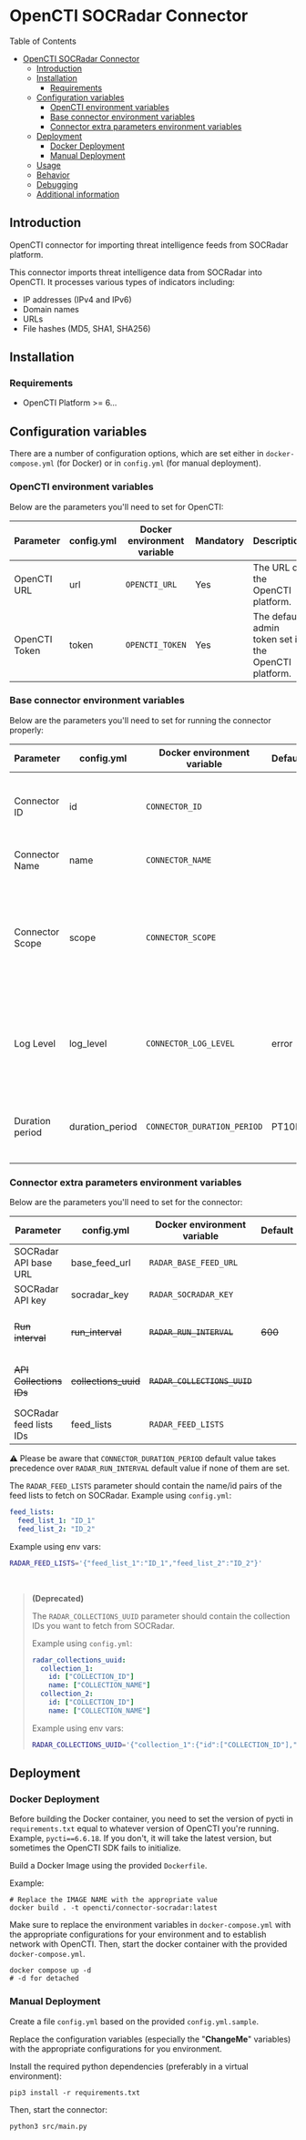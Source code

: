 # OpenCTI SOCRadar Connector

Table of Contents

- [OpenCTI SOCRadar Connector](#opencti-socradar-connector)
  - [Introduction](#introduction)
  - [Installation](#installation)
    - [Requirements](#requirements)
  - [Configuration variables](#configuration-variables)
    - [OpenCTI environment variables](#opencti-environment-variables)
    - [Base connector environment variables](#base-connector-environment-variables)
    - [Connector extra parameters environment variables](#connector-extra-parameters-environment-variables)
  - [Deployment](#deployment)
    - [Docker Deployment](#docker-deployment)
    - [Manual Deployment](#manual-deployment)
  - [Usage](#usage)
  - [Behavior](#behavior)
  - [Debugging](#debugging)
  - [Additional information](#additional-information)

## Introduction

OpenCTI connector for importing threat intelligence feeds from SOCRadar platform.

This connector imports threat intelligence data from SOCRadar into OpenCTI. It processes various types of indicators including:

- IP addresses (IPv4 and IPv6)
- Domain names
- URLs
- File hashes (MD5, SHA1, SHA256)

## Installation

### Requirements

- OpenCTI Platform >= 6...

## Configuration variables

There are a number of configuration options, which are set either in `docker-compose.yml` (for Docker) or
in `config.yml` (for manual deployment).

### OpenCTI environment variables

Below are the parameters you'll need to set for OpenCTI:

| Parameter     | config.yml | Docker environment variable | Mandatory | Description                                          |
| ------------- | ---------- | --------------------------- | --------- | ---------------------------------------------------- |
| OpenCTI URL   | url        | `OPENCTI_URL`               | Yes       | The URL of the OpenCTI platform.                     |
| OpenCTI Token | token      | `OPENCTI_TOKEN`             | Yes       | The default admin token set in the OpenCTI platform. |

### Base connector environment variables

Below are the parameters you'll need to set for running the connector properly:

| Parameter       | config.yml      | Docker environment variable | Default | Mandatory | Description                                                                              |
| --------------- | --------------- | --------------------------- | ------- | --------- | ---------------------------------------------------------------------------------------- |
| Connector ID    | id              | `CONNECTOR_ID`              |         | Yes       | A unique `UUIDv4` identifier for this connector instance.                                |
| Connector Name  | name            | `CONNECTOR_NAME`            |         | Yes       | Name of the connector.                                                                   |
| Connector Scope | scope           | `CONNECTOR_SCOPE`           |         | Yes       | The scope or type of data the connector is importing, either a MIME type or Stix Object. |
| Log Level       | log_level       | `CONNECTOR_LOG_LEVEL`       | error   | No        | Determines the verbosity of the logs. Options are `debug`, `info`, `warn`, or `error`.   |
| Duration period | duration_period | `CONNECTOR_DURATION_PERIOD` | PT10M   | No        | Time period to await between two runs of the connector.                                  |

### Connector extra parameters environment variables

Below are the parameters you'll need to set for the connector:

| Parameter               | config.yml           | Docker environment variable  | Default | Mandatory | Description                                                                          |
| ----------------------- | -------------------- | ---------------------------- | ------- | --------- | ------------------------------------------------------------------------------------ |
| SOCRadar API base URL   | base_feed_url        | `RADAR_BASE_FEED_URL`        |         | Yes       | SOCRadar Feed API Base URL.                                                          |
| SOCRadar API key        | socradar_key         | `RADAR_SOCRADAR_KEY`         |         | Yes       | Your SOCRadar API key.                                                               |
| ~~Run interval~~        | ~~run_interval~~     | ~~`RADAR_RUN_INTERVAL`~~     | ~~600~~ | ~~Yes~~   | ~~Time between runs in seconds~~ (Deprecated, replaced by `CONNECTOR_RUN_INTERVAL`). |
| ~~API Collections IDs~~ | ~~collections_uuid~~ | ~~`RADAR_COLLECTIONS_UUID`~~ |         | ~~Yes~~   | ~~Collection IDs to fetch~~ (Deprecated, replaced by `RADAR_FEED_LISTS_IDS`).        |
| SOCRadar feed lists IDs | feed_lists           | `RADAR_FEED_LISTS`           |         | Yes       | Name/ID pairs of SOCRadar feed lists to fetch.                                       |

⚠️ Please be aware that `CONNECTOR_DURATION_PERIOD` default value takes precedence over `RADAR_RUN_INTERVAL` default value if none of them are set.

The `RADAR_FEED_LISTS` parameter should contain the name/id pairs of the feed lists to fetch on SOCRadar.
Example using `config.yml`:

```yaml
feed_lists:
  feed_list_1: "ID_1"
  feed_list_2: "ID_2"
```

Example using env vars:

```bash
RADAR_FEED_LISTS='{"feed_list_1":"ID_1","feed_list_2":"ID_2"}'
```

<br>

> **(Deprecated)**
>
> The `RADAR_COLLECTIONS_UUID` parameter should contain the collection IDs you want to fetch from SOCRadar.
>
> Example using `config.yml`:
>
> ```yaml
> radar_collections_uuid:
>   collection_1:
>     id: ["COLLECTION_ID"]
>     name: ["COLLECTION_NAME"]
>   collection_2:
>     id: ["COLLECTION_ID"]
>     name: ["COLLECTION_NAME"]
> ```
>
> Example using env vars:
>
> ```bash
> RADAR_COLLECTIONS_UUID='{"collection_1":{"id":["COLLECTION_ID"],"name":["COLLECTION_NAME"]},"collection_2":{"id":["COLLECTION_ID"],"name":["COLLECTION_NAME"]}}'
> ```

## Deployment

### Docker Deployment

Before building the Docker container, you need to set the version of pycti in `requirements.txt` equal to whatever
version of OpenCTI you're running. Example, `pycti==6.6.18`. If you don't, it will take the latest version, but
sometimes the OpenCTI SDK fails to initialize.

Build a Docker Image using the provided `Dockerfile`.

Example:

```shell
# Replace the IMAGE NAME with the appropriate value
docker build . -t opencti/connector-socradar:latest
```

Make sure to replace the environment variables in `docker-compose.yml` with the appropriate configurations for your
environment and to establish network with OpenCTI. Then, start the docker container with the provided `docker-compose.yml`.

```shell
docker compose up -d
# -d for detached
```

### Manual Deployment

Create a file `config.yml` based on the provided `config.yml.sample`.

Replace the configuration variables (especially the "**ChangeMe**" variables) with the appropriate configurations for
you environment.

Install the required python dependencies (preferably in a virtual environment):

```shell
pip3 install -r requirements.txt
```

Then, start the connector:

```shell
python3 src/main.py
```
